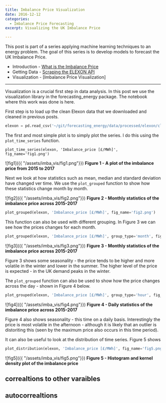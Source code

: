 ```yaml
---
title: Imbalance Price Visualization
date: 2016-12-12
categories:
  - Imbalance Price Forecasting
excerpt: Visualizing the UK Imbalance Price

---
```


This post is part of a series applying machine learning techniques to an energy problem.  The goal of this series is to develop models to forecast the UK Imbalance Price.  
- Introduction - [What is the Imbalance Price](http://adgefficiency.com/what-is-the-uk-imbalance-price/)
- Getting Data - [Scraping the ELEXON API](http://adgefficiency.com/elexon-api-web-scraping-using-python/)
- Visualization - [Imbalance Price Visualization]

---

Visualization is a crucial first step in data analysis.  In this post we use the visualization library in the forecasting_energy package.  The notebook where this work was done is here.

First step is to load up the clean Elexon data that we downloaded and cleaned in previous posts.

```python
elexon = pd.read_csv('~/git/forecasting_energy/data/processed/elexon/clean.csv', index_col=0, parse_dates=True)
```

The first and most simple plot is to simply plot the series.  I do this using the `plot_time_series` function.

```
plot_time_series(elexon, 'Imbalance_price [£/MWh]', fig_name='fig1.png')
```

![fig1]({{ "/assets/imba_vis/fig1.png"}}) 
**Figure 1 - A plot of the imbalance price from 2015 to 2017**

Next we look at how statistics such as mean, median and standard deviation have changed ver time.  We use the `plot_grouped` function to show how these statistics change month by month.

![fig2]({{ "/assets/imba_vis/fig2.png"}}) 
**Figure 2 - Monthly statistics of the imbalance price across 2015-2017**

```python 
plot_grouped(elexon, 'Imbalance_price [£/MWh]', fig_name='fig2.png')
```

This function can also be used with different grouping.  In Figure 3 we can see how the prices changes for each month.

```python
plot_grouped(elexon, 'Imbalance_price [£/MWh]', group_type='month', fig_name='fig3.png')
```

![fig3]({{ "/assets/imba_vis/fig3.png"}}) 
**Figure 3 - Monthly statistics of the imbalance price across 2015-2017** 

Figure 3 shows some seasonality - the price tends to be higher and more volatile in the winter and lower in the summer.  The higher level of the price is expected - in the UK demand peaks in the winter.

The `plot_grouped` function can also be used to show how the price changes across the day - shown in Figure 4 below.

```python
plot_grouped(elexon, 'Imbalance_price [£/MWh]', group_type='hour', fig_name='fig4.png')
```

![fig4]({{ "/assets/imba_vis/fig4.png"}}) 
**Figure 4 - Daily statistics of the imbalance price across 2015-2017** 

Figure 4 also shows seasonality - this time on a daily basis.  Interestingly the price is most volatile in the afternoon - although it is likely that an outlier is distoriting this (seen by the maximum price also occurs in this time period).

It can also be useful to look at the distribution of time series.  Figure 5 shows 

```python
plot_distribution(elexon, 'Imbalance_price [£/MWh]', fig_name='fig5.png')
```

![fig5]({{ "/assets/imba_vis/fig5.png"}}) 
**Figure 5 - Histogram and kernel density plot of the imbalance price** 

## correaltions to other varaibles

## autocorrealtions


